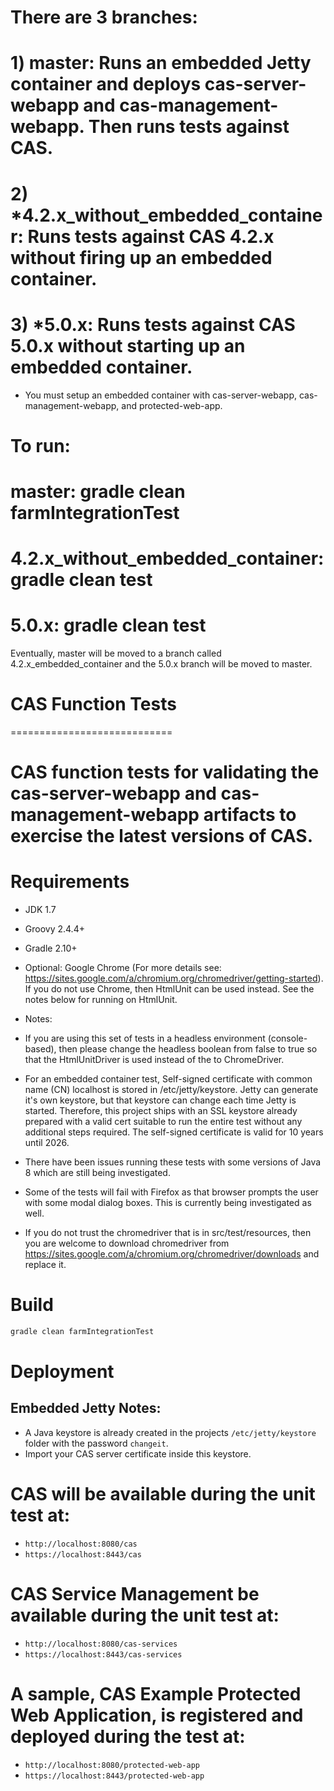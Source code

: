 # There are 3 branches:

# 1) master: Runs an embedded Jetty container and deploys cas-server-webapp and cas-management-webapp.  Then runs tests against CAS.
# 2) *4.2.x_without_embedded_container: Runs tests against CAS 4.2.x without firing up an embedded container.
# 3) *5.0.x: Runs tests against CAS 5.0.x without starting up an embedded container.  

* You must setup an embedded container with cas-server-webapp, cas-management-webapp, and protected-web-app.

# To run: 
# master: gradle clean farmIntegrationTest
# 4.2.x_without_embedded_container: gradle clean test
# 5.0.x: gradle clean test

Eventually, master will be moved to a branch called 4.2.x_embedded_container and the 5.0.x branch will be moved to master.

# CAS Function Tests
============================

# CAS function tests for validating the cas-server-webapp and cas-management-webapp artifacts to exercise the latest versions of CAS.  

# Requirements
* JDK 1.7
* Groovy 2.4.4+
* Gradle 2.10+
* Optional: Google Chrome (For more details see: https://sites.google.com/a/chromium.org/chromedriver/getting-started).  If you do not use Chrome, then HtmlUnit can be used instead.  See the notes below for running on HtmlUnit.

* Notes:
* If you are using this set of tests in a headless environment (console-based), then please change the headless boolean from false to true so that the HtmlUnitDriver is used instead of the to ChromeDriver. 
* For an embedded container test, Self-signed certificate with common name (CN) localhost is stored in /etc/jetty/keystore.  Jetty can generate it's own keystore, but that keystore can change each time Jetty is started.   Therefore, this project ships with an SSL keystore already prepared with a valid cert suitable to run the entire test without any additional steps required.  The self-signed certificate is valid for 10 years until 2026. 
* There have been issues running these tests with some versions of Java 8 which are still being investigated.  
* Some of the tests will fail with Firefox as that browser prompts the user with some modal dialog boxes.  This is currently being investigated as well.
* If you do not trust the chromedriver that is in src/test/resources, then you are welcome to download chromedriver from https://sites.google.com/a/chromium.org/chromedriver/downloads and replace it.

# Build

```bash
gradle clean farmIntegrationTest
```
# Deployment

## Embedded Jetty Notes:

* A Java keystore is already created in the projects `/etc/jetty/keystore` folder with the password `changeit`. 
* Import your CAS server certificate inside this keystore.

# CAS will be available during the unit test at:

* `http://localhost:8080/cas`
* `https://localhost:8443/cas`

# CAS Service Management be available during the unit test at:

* `http://localhost:8080/cas-services`
* `https://localhost:8443/cas-services`

# A sample, CAS Example Protected Web Application, is registered and deployed during the test at:

* `http://localhost:8080/protected-web-app`
* `https://localhost:8443/protected-web-app`



